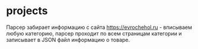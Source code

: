 # projects

Парсер забирает информацию с сайта https://evrochehol.ru - вписываем любую категорию, парсер проходит по всем страницам категории и 
записывает в JSON файл информацию о товаре.
